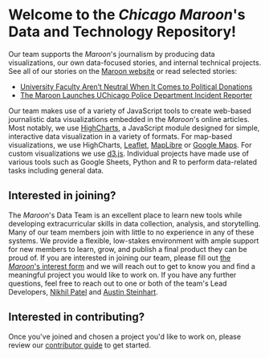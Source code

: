 # Welcome to the *Chicago Maroon*'s Data and Technology Repository!

Our team supports the *Maroon*'s journalism by producing data visualizations, our own data-focused stories, and internal technical projects. See all of our stories on the [Maroon website](https://chicagomaroon.com/category/data/) or read selected stories:
- [University Faculty Aren’t Neutral When It Comes to Political Donations](https://chicagomaroon.com/41302/grey-city/university-faculty-arent-neutral-when-it-comes-to-political-donations/)
- [The Maroon Launches UChicago Police Department Incident Reporter](https://chicagomaroon.com/41255/grey-city/the-maroon-launches-uchicago-police-department-incident-reporter/)

Our team makes use of a variety of JavaScript tools to create web-based journalistic data visualizations embedded in the *Maroon*'s online articles. Most notably, we use [HighCharts](https://www.highcharts.com/), a JavaScript module designed
for simple, interactive data visualization in a variety of formats. For map-based visualizations, we use HighCharts, [Leaflet](https://leafletjs.com/), [MapLibre](https://maplibre.org/maplibre-gl-js/docs/) or [Google Maps](https://developers.google.com/maps/documentation/javascript). For custom visualizations we use [d3.js](https://d3js.org/). Individual projects have made use of various tools such as Google Sheets, Python and R to perform data-related tasks including general data.

## Interested in joining?

The *Maroon*'s Data Team is an excellent place to learn new tools while developing extracurricular skills in data collection, analysis, and storytelling. Many of our team members join with little to no experience in any of these systems. We provide a flexible, low-stakes environment with ample support for new members to learn, grow, and publish a final product they can be proud of. If you are interested in joining our team, please fill out [the *Maroon*'s interest form](https://chicagomaroon.com/apply/) and we will reach out to get to know you and find a 
meaningful project you would like to work on. If you have any further questions, feel free to reach out to one or both of the team's Lead Developers, [Nikhil Patel](nvp15@uchicago.edu) and [Austin Steinhart](asteinhart@uchicago.edu).

## Interested in contributing?

Once you've joined and chosen a project you'd like to work on, please review our [contributor guide](CONTRIBv2.md) to get 
started.